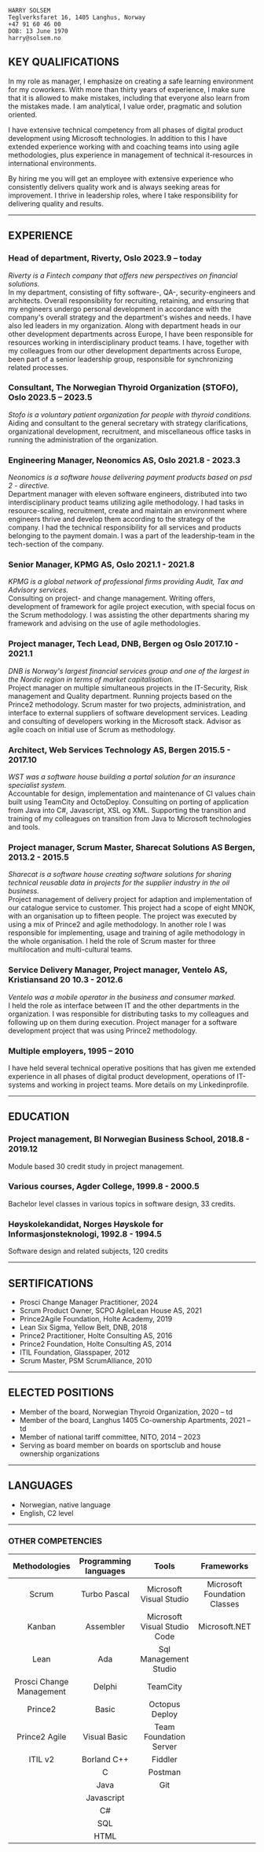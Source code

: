 <link rel="stylesheet" type="text/css" href="style.css">

```
HARRY SOLSEM
Teglverksfaret 16, 1405 Langhus, Norway
+47 91 60 46 00
DOB: 13 June 1970
harry@solsem.no
```

## KEY QUALIFICATIONS
In my role as manager, I emphasize on creating a safe learning environment for my coworkers. With more than thirty years of experience, I make sure that it is allowed to make mistakes, including that everyone also learn from the mistakes made. I am analytical, I value order, pragmatic and solution oriented.   

I have extensive technical competency from all phases of digital product development using Microsoft technologies. In addition to this I have extended experience working with and coaching teams into using agile methodologies, plus experience in management of technical it-resources in international environments.   

By hiring me you will get an employee with extensive experience who consistently delivers quality work and is always seeking areas for improvement. I thrive in leadership roles, where I take responsibility for delivering quality and results.   

***

## EXPERIENCE

### Head of department, Riverty, Oslo 2023.9 – today
*Riverty is a Fintech company that offers new perspectives on financial solutions.*   
In my department, consisting of fifty software-, QA-, security-engineers and architects. Overall responsibility for recruiting, retaining, and ensuring that my engineers undergo personal development in accordance with the company's overall strategy and the department's wishes and needs. I have also led leaders in my organization. Along with department heads in our other development departments across Europe, I have been responsible for resources working in interdisciplinary product teams. I have, together with my colleagues from our other development departments across Europe, been part of a senior leadership group, responsible for synchronizing related processes.

### Consultant, The Norwegian Thyroid Organization (STOFO), Oslo 2023.5 – 2023.5
*Stofo is a voluntary patient organization for people with thyroid conditions.*   
Aiding and consultant to the general secretary with strategy clarifications, organizational development, recruitment, and miscellaneous office tasks in running the administration of the organization.

### Engineering Manager, Neonomics AS, Oslo 2021.8 - 2023.3
*Neonomics is a software house delivering payment products based on psd 2 - directive.*   
Department manager with eleven software engineers, distributed into two interdisciplinary product teams utilizing agile methodology. I had tasks in resource-scaling, recruitment, create and maintain an environment where engineers thrive and develop them according to the strategy of the company. I had the technical responsibility for all services and products belonging to the payment domain. I was a part of the leadership-team in the tech-section of the company.

### Senior Manager, KPMG AS, Oslo 2021.1 - 2021.8
*KPMG is a global network of professional firms providing Audit, Tax and Advisory services.*   
Consulting on project- and change management. Writing offers, development of framework for agile project execution, with special focus on the Scrum methodology. I was assisting the other departments sharing my framework and advising on the use of agile methodologies.

### Project manager, Tech Lead, DNB, Bergen og Oslo 2017.10 - 2021.1
*DNB is Norway's largest financial services group and one of the largest in the Nordic region in terms of market capitalisation.*   
Project manager on multiple simultaneous projects in the IT-Security, Risk management and Quality department. Running projects based on the Prince2 methodology. Scrum master for two projects, administration, and interface to external suppliers of software development services. Leading and consulting of developers working in the Microsoft stack. Advisor as agile coach on initial use of Scrum as methodology.

### Architect, Web Services Technology AS, Bergen 2015.5 - 2017.10
*WST was a software house building a portal solution for an insurance specialist system.*   
Accountable for design, implementation and maintenance of CI values chain built using TeamCity and OctoDeploy. Consulting on porting of application from Java into C#, Javascript, XSL og XML. Supporting the transition and training of my colleagues on transition from Java to Microsoft technologies and tools.

### Project manager, Scrum Master, Sharecat Solutions AS Bergen, 2013.2 - 2015.5
*Sharecat is a software house creating software solutions for sharing technical reusable data in projects for the supplier industry in the oil
business.*   
Project management of delivery project for adaption and implementation of our catalogue service to customer. This project had a scope of eight MNOK, with an organisation up to fifteen people. The project was executed by using a mix of Prince2 and agile methodology. In another role I was responsible for implementing, usage and training of agile methodology in the whole organisation. I held the role of Scrum master for three multilocation and multi-cultural teams.

### Service Delivery Manager, Project manager, Ventelo AS, Kristiansand 20	10.3 - 2012.6
*Ventelo was a mobile operator in the business and consumer marked.*   
I held the role as interface between IT and the other departments in the organization. I was responsible for distributing tasks to my colleagues and following up on them during execution. Project manager for a software development project that was using Prince2 methodology.

### Multiple employers, 1995 – 2010
I have held several technical operative positions that has given me extended experience in all phases of digital product development, operations of IT-systems and working in project teams. More details on my Linkedinprofile.

***

## EDUCATION

### Project management, BI Norwegian Business School, 2018.8 - 2019.12
Module based 30 credit study in project management.

### Various courses, Agder College, 1999.8 - 2000.5
Bachelor level classes in various topics in software design, 33 credits.

### Høyskolekandidat, Norges Høyskole for Informasjonsteknologi, 1992.8 - 1994.5
Software design and related subjects, 120 credits

***

## SERTIFICATIONS
* Prosci Change Manager Practitioner, 2024
* Scrum Product Owner, SCPO AgileLean House AS, 2021
* Prince2Agile Foundation, Holte Academy, 2019
* Lean Six Sigma, Yellow Belt, DNB, 2018
* Prince2 Practitioner, Holte Consulting AS, 2016
* Prince2 Foundation, Holte Consulting AS, 2014
* ITIL Foundation, Glasspaper, 2012
* Scrum Master, PSM ScrumAlliance, 2010

***

## ELECTED POSITIONS
* Member of the board, Norwegian Thyroid Organization, 2020 – td
* Member of the board, Langhus 1405 Co-ownership Apartments, 2021 – td
* Member of national tariff committee, NITO, 2014 – 2023
* Serving as board member on boards on sportsclub and house ownership organizations

***

## LANGUAGES
* Norwegian, native language
* English, C2 level

***

### OTHER COMPETENCIES

| Methodologies            | Programming languages | Tools                        | Frameworks                   |
| :----:                   |:----:                 |:----:                        |:----:                        |
| Scrum                    | Turbo Pascal          | Microsoft Visual Studio      | Microsoft Foundation Classes |
| Kanban                   | Assembler             | Microsoft Visual Studio Code | Microsoft.NET                |
| Lean                     | Ada                   | Sql Management Studio        |                              |
| Prosci Change Management | Delphi                | TeamCity                     |                              |
| Prince2                  | Basic                 | Octopus Deploy               |                              |
| Prince2 Agile            | Visual Basic          | Team Foundation Server       |                              |
| ITIL v2                  | Borland C++           | Fiddler                      |                              |
|                          | C                     | Postman                      |                              |
|                          | Java                  | Git                          |                              |
|                          | Javascript            |                              |                              |
|                          | C#                    |                              |                              |
|                          | SQL                   |                              |                              |
|                          | HTML                  |                              |                              |